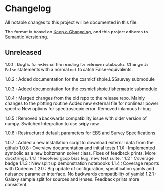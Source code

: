 # Changelog

All notable changes to this project will be documented in this file.

The format is based on [Keep a Changelog](https://keepachangelog.com/en/1.0.0/),
and this project adheres to [Semantic Versioning](https://semver.org/spec/v2.0.0.html).

## Unreleased
1.0.1 : Bugfix for external file reading for release notebooks.
        Change `is False` statements with a normal `not` to catch False-equivalents.

1.0.2 : Added documentation for the cosmicfishpie.LSSsurvey submodule

1.0.3 : Added documentation for the cosmicfishpie.fishermatrix submodule

1.0.4 : Merged changes from the old repo to the release repo.
        Mainly changes to the plotting routine
        Added new external file for nonlinear power spectra
        New options for spectroscopic error. Removed infamous h-bug

1.0.5 : Removed a backwards compatibility issue with older version of numpy.
        Switched Integration to use scipy now

1.0.6 : Restructured default parameters for EBS and Survey Specifications

1.0.7 : Added a new installation script to download external data from the github
1.0.8 : Overview documentation and initial tests
1.1.0 : Implemented symbolic as a new boltzmann solver class. Fixes of feedback prints. More docstrings.
1.1.1 : Resolved gcsp bias bug, new test suite. 
1.1.2 : Coverage badge
1.1.3 : New split up demonstration notebooks
1.1.4 : Coverage reports with Codecov
1.2.0 : Big update of configuration, specification yamls and nuisance parameter interface. No backwards compatibility of yamls!
1.2.1 : Galaxy sample split for sources and lenses. Feedback prints more consistent.
